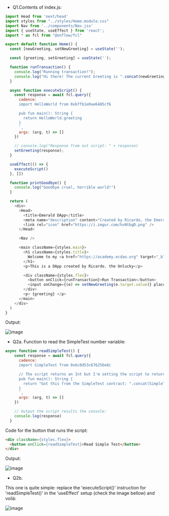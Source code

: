 * Q1.Contents of index.js:

```javascript
import Head from 'next/head'
import styles from "../styles/Home.module.css"
import Nav from '../components/Nav.jsx'
import { useState, useEffect } from 'react';
import * as fcl from "@onflow/fcl"

export default function Home() {
  const [newGreeting, setNewGreeting] = useState('');

  const [greeting, setGreeting] = useState('');

  function runTransaction() {
    console.log("Running transaction!");
    console.log("Hi there! The current Greeting is ".concat(newGreeting))
  }

  async function executeScript() {
    const response = await fcl.query({
      cadence: `
      import HelloWorld from 0xb7fb1e0ae6485cf6

      pub fun main(): String {
        return HelloWorld.greeting
      }
      `,
      args: (arg, t) => []
    })

    // console.log("Response from out script: " + response)
    setGreeting(response);
  }

  useEffect(() => {
    executeScript()
  }, [])

  function printGoodbye() {
    console.log("Goodbye cruel, horrible world!")
  }

  return (
    <div>
      <Head>
        <title>Emerald DApp</title>
        <meta name="description" content="Created by Ricardo, the Emerald Academy instructor!"/>
        <link rel="icon" href="https://i.imgur.com/hvNtbgD.png" />
      </Head>

      <Nav />

      <main className={styles.main}>
        <h1 className={styles.title}>
          Welcome to my <a href="https://academy.ecdao.org" target="_blank">Emerald DApp!</a>
        </h1>
        <p>This is a DApp created by Ricardo, the Unlucky</p>

        <div className={styles.flex}>
          <button onClick={runTransaction}>Run Transaction</button>
          <input onChange={(e) => setNewGreeting(e.target.value)} placeholder="Hello, Idiots!" />
        </div>
        <p> {greeting} </p>
      </main>
    </div>
  )
}
```

Output:

![image](https://user-images.githubusercontent.com/39467168/189763095-4e7267aa-6f17-489a-8183-90cccd867141.png)

* Q2a. Function to read the SimpleTest number variable:

```javascript
async function readSimpleTest() {
    const response = await fcl.query({
      cadence: `
      import SimpleTest from 0x6c0d53c676256e8c

      // The script returns an Int but I'm setting the script to return a String on purpose
      pub fun main(): String {
        return "Got this from the SimpleTest contract: ".concat(SimpleTest.number.toString())
      }
      `,
      args: (arg, t) => []
    })

    // Output the script results the console:
    console.log(response)
  }
```
Code for the button that runs the script:

```html
<div className={styles.flex}>
  <button onClick={readSimpleTest}>Read Simple Test</button>
</div>
```

Output:

![image](https://user-images.githubusercontent.com/39467168/189764581-3c19f233-ba31-46ef-8294-c797a0a10d55.png)

* Q2b.

This one is quite simple: replace the 'executeScript()' instruction for 'readSimpleTest()' in the 'useEffect' setup (check the image bellow) and voilá:

![image](https://user-images.githubusercontent.com/39467168/189765434-fbaf5a0f-9b70-4d2f-ad9f-6cbec3f64810.png)
